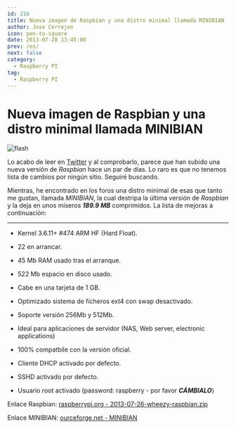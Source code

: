 ```yaml
---
id: 216
title: Nueva imagen de Raspbian y una distro minimal llamada MINIBIAN
author: Jose Cerrejon
icon: pen-to-square
date: 2013-07-28 13:45:00
prev: /es/
next: false
category:
  - Raspberry PI
tag:
  - Raspberry PI
---
```


# Nueva imagen de Raspbian y una distro minimal llamada MINIBIAN

![flash](/images/raspflash.jpg)

Lo acabo de leer en [Twitter](https://twitter.com/rpispy/status/361392771262713856) y al comprobarlo, parece que han subido una nueva versión de *Raspbian* hace un par de días. Lo raro es que no tenemos lista de cambios por ningún sitio. Seguiré buscando. 

Mientras, he encontrado en los foros una distro minimal de esas que tanto me gustan, llamada *MINIBIAN*, la cual destripa la última versión de *Raspbian* y la deja en unos míseros ***189.9 MB*** comprimidos. La lista de mejoras a continuación:

- - -

* Kernel 3.6.11+ #474 ARM HF (Hard Float).

* 22 en arrancar.

* 45 Mb RAM usado tras el arranque.

* 522 Mb espacio en disco usado.

* Cabe en una tarjeta de 1 GB.

* Optimizado sistema de ficheros ext4 con swap desactivado.

* Soporte versión 256Mb y 512Mb.

* Ideal para aplicaciones de servidor (NAS, Web server, electronic applications)

* 100% compatbile con la versión oficial.

* Cliente DHCP activado por defecto.

* SSHD activado por defecto.

* Usuario root activado (password: raspberry - por favor ***CÁMBIALO***)

Enlace Raspbian: [raspberrypi.org - 2013-07-26-wheezy-raspbian.zip](http://www.raspberrypi.org/downloads)

Enlace MINIBIAN: [ourceforge.net - MINIBIAN](http://sourceforge.net/projects/minibian/files/?source=navbar)